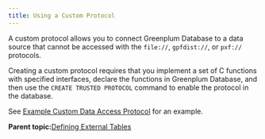 ```yaml
---
title: Using a Custom Protocol 
---
```


A custom protocol allows you to connect Greenplum Database to a data source that cannot be accessed with the `file://`, `gpfdist://`, or `pxf://` protocols.

Creating a custom protocol requires that you implement a set of C functions with specified interfaces, declare the functions in Greenplum Database, and then use the `CREATE TRUSTED PROTOCOL` command to enable the protocol in the database.

See [Example Custom Data Access Protocol](../load/topics/g-example-custom-data-access-protocol.html) for an example.

**Parent topic:**[Defining External Tables](../external/g-external-tables.html)

